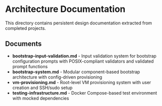 # Architecture Documentation

This directory contains persistent design documentation extracted from
completed projects.

## Documents

- **bootstrap-input-validation.md** - Input validation system for bootstrap configuration prompts with POSIX-compliant validators and validated prompt functions
- **bootstrap-system.md** - Modular component-based bootstrap architecture with
  config-driven provisioning
- **vm-provisioning.md** - Root-level VM provisioning system with user
  creation and SSH/sudo setup
- **testing-infrastructure.md** - Docker Compose-based test environment with
  mocked dependencies
